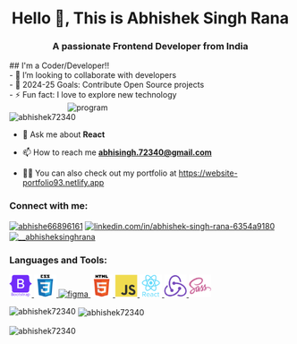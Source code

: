 <h1 align="center">Hello 👋, This is Abhishek Singh Rana</h1>
<h3 align="center">A passionate Frontend Developer from India</h3>
## I'm a Coder/Developer!!
<br/>
- 👯 I’m looking to collaborate with developers<br/>
- 🥅 2024-25 Goals: Contribute Open Source projects<br/>
- ⚡ Fun fact: I love to explore new technology


<img align='right' width='400' src='https://camo.githubusercontent.com/19db51af5f90f1b152bc0b9078f5fe97053955be5074f03f17019c70345bdcdb/68747470733a2f2f6d69726f2e6d656469756d2e636f6d2f6d61782f313336302f302a37513379765349765f7430696f4a2d5a2e676966' alt='program'/>


<p align="left"> <img src="https://komarev.com/ghpvc/?username=abhishek72340&label=Profile%20views&color=0e75b6&style=flat" alt="abhishek72340" /> </p>

- 💬 Ask me about **React**

- 📫 How to reach me **abhisingh.72340@gmail.com**
- 👨‍💻 You can also check out my portfolio at https://website-portfolio93.netlify.app

<h3 align="left">Connect with me:</h3>



<p align="left">
<a href="https://twitter.com/abhishe66896161" target="blank"><img align="center" src="https://raw.githubusercontent.com/rahuldkjain/github-profile-readme-generator/master/src/images/icons/Social/twitter.svg" alt="abhishe66896161" height="30" width="40" /></a>
<a href="https://linkedin.com/in/linkedin.com/in/abhishek-singh-rana-6354a9180" target="blank"><img align="center" src="https://raw.githubusercontent.com/rahuldkjain/github-profile-readme-generator/master/src/images/icons/Social/linked-in-alt.svg" alt="linkedin.com/in/abhishek-singh-rana-6354a9180" height="30" width="40" /></a>
<a href="https://instagram.com/__abhisheksinghrana" target="blank"><img align="center" src="https://raw.githubusercontent.com/rahuldkjain/github-profile-readme-generator/master/src/images/icons/Social/instagram.svg" alt="__abhisheksinghrana" height="30" width="40" /></a>
</p>

<h3 align="left">Languages and Tools:</h3>
<p align="left"> <a href="https://getbootstrap.com" target="_blank" rel="noreferrer"> <img src="https://raw.githubusercontent.com/devicons/devicon/master/icons/bootstrap/bootstrap-plain-wordmark.svg" alt="bootstrap" width="40" height="40"/> </a> <a href="https://www.w3schools.com/css/" target="_blank" rel="noreferrer"> <img src="https://raw.githubusercontent.com/devicons/devicon/master/icons/css3/css3-original-wordmark.svg" alt="css3" width="40" height="40"/> </a> <a href="https://www.figma.com/" target="_blank" rel="noreferrer"> <img src="https://www.vectorlogo.zone/logos/figma/figma-icon.svg" alt="figma" width="40" height="40"/> </a> <a href="https://www.w3.org/html/" target="_blank" rel="noreferrer"> <img src="https://raw.githubusercontent.com/devicons/devicon/master/icons/html5/html5-original-wordmark.svg" alt="html5" width="40" height="40"/> </a> <a href="https://developer.mozilla.org/en-US/docs/Web/JavaScript" target="_blank" rel="noreferrer"> <img src="https://raw.githubusercontent.com/devicons/devicon/master/icons/javascript/javascript-original.svg" alt="javascript" width="40" height="40"/> </a> <a href="https://reactjs.org/" target="_blank" rel="noreferrer"> <img src="https://raw.githubusercontent.com/devicons/devicon/master/icons/react/react-original-wordmark.svg" alt="react" width="40" height="40"/> </a> <a href="https://redux.js.org" target="_blank" rel="noreferrer"> <img src="https://raw.githubusercontent.com/devicons/devicon/master/icons/redux/redux-original.svg" alt="redux" width="40" height="40"/> </a> <a href="https://sass-lang.com" target="_blank" rel="noreferrer"> <img src="https://raw.githubusercontent.com/devicons/devicon/master/icons/sass/sass-original.svg" alt="sass" width="40" height="40"/> </a> </p>

<p><img align="left" src="https://github-readme-stats.vercel.app/api/top-langs?username=abhishek72340&show_icons=true&locale=en&layout=compact" alt="abhishek72340" /></p>

<p>&nbsp;<img align="center" src="https://github-readme-stats.vercel.app/api?username=abhishek72340&show_icons=true&locale=en" alt="abhishek72340" /></p>

<p><img align="center" src="https://github-readme-streak-stats.herokuapp.com/?user=abhishek72340&" alt="abhishek72340" /></p>

